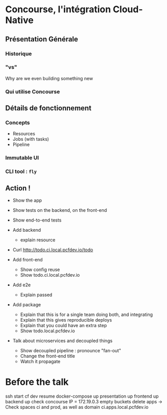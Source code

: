 # Concourse, l'intégration Cloud-Native

## Présentation Générale
### Historique
### "vs"
Why are we even building something new
### Qui utilise Concourse

## Détails de fonctionnement
### Concepts
- Resources
- Jobs (with tasks)
- Pipeline
### Immutable UI
### CLI tool : `fly`

## Action !
- Show the app
- Show tests on the backend, on the front-end
- Show end-to-end tests

- Add backend
  - explain resource
- Curl http://todo.ci.local.pcfdev.io/todo

- Add front-end
  - Show config reuse
  - Show todo.ci.local.pcfdev.io

- Add e2e
  - Explain passed

- Add package
  - Explain that this is for a single team doing both, and integrating
  - Explain that this gives reproducible deploys
  - Explain that you could have an extra step
  - Show todo.local.pcfdev.io

- Talk about microservices and decoupled things
  - Show decoupled pipeline : pronounce "fan-out"
  - Change the front-end title
  - Watch it propagate

# Before the talk
ssh start
cf dev resume
docker-compose up
presentation up
frontend up
backend up
check concourse IP = 172.19.0.3
empty buckets
delete apps
-> Check spaces ci and prod, as well as domain ci.apps.local.pcfdev.io
